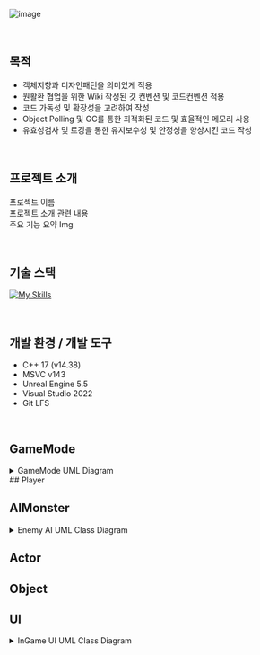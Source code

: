 <div align = left>
  
![image](https://github.com/user-attachments/assets/ed012a61-eb44-4229-9184-04553671fd3e)


<br>

## 목적
- 객체지향과 디자인패턴을 의미있게 적용
- 원활환 협업을 위한 Wiki 작성된 깃 컨벤션 및 코드컨벤션 적용
- 코드 가독성 및 확장성을 고려하여 작성
- Object Polling 및 GC를 통한 최적화된 코드 및 효율적인 메모리 사용
- 유효성검사 및 로깅을 통한 유지보수성 및 안정성을 향상시킨 코드 작성

<br>

## 프로젝트 소개
프로젝트 이름 <br>
프로젝트 소개 관련 내용 <br>
주요 기능 요약 Img <br>

<br>

## 기술 스택
[![My Skills](https://skillicons.dev/icons?i=cpp,visualstudio,git,github,unreal,notion&theme=light)](https://skillicons.dev)

<br>

## 개발 환경 / 개발 도구
- C++ 17 (v14.38)
- MSVC v143
- Unreal Engine 5.5
- Visual Studio 2022
- Git LFS

<br>
</div>

## GameMode
<details>
<summary>GameMode UML Diagram</summary>  
  
![GameModeUML](https://github.com/user-attachments/assets/4e7303c4-9e41-4588-89bf-7ade03a08a87)

</details>
## Player

## AIMonster
<details>
<summary>Enemy AI UML Class Diagram</summary>
  
  ![Enemy AI](https://github.com/user-attachments/assets/9b2bd2c0-862f-47c0-8fb5-28ad9cb03b6c)

</details>

## Actor

## Object

## UI
<details>
<summary>InGame UI UML Class Diagram</summary>  

  ![다이어그램 인게임 UI](https://github.com/user-attachments/assets/05ae29ff-0989-4f0b-acd8-216f980428a6)

</details>
